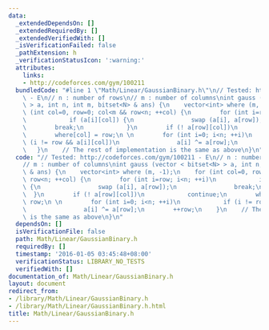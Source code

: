 ```yaml
---
data:
  _extendedDependsOn: []
  _extendedRequiredBy: []
  _extendedVerifiedWith: []
  _isVerificationFailed: false
  _pathExtension: h
  _verificationStatusIcon: ':warning:'
  attributes:
    links:
    - http://codeforces.com/gym/100211
  bundledCode: "#line 1 \"Math/Linear/GaussianBinary.h\"\n// Tested: http://codeforces.com/gym/100211\
    \ - E\n// n : number of rows\n// m : number of columns\nint gauss (vector < bitset<N>\
    \ > a, int n, int m, bitset<N> & ans) {\n    vector<int> where (m, -1);\n    for\
    \ (int col=0, row=0; col<m && row<n; ++col) {\n        for (int i=row; i<n; ++i)\n\
    \            if (a[i][col]) {\n                swap (a[i], a[row]);\n        \
    \        break;\n            }\n        if (! a[row][col])\n            continue;\n\
    \        where[col] = row;\n \n        for (int i=0; i<n; ++i)\n            if\
    \ (i != row && a[i][col])\n                a[i] ^= a[row];\n        ++row;\n \
    \   }\n    // The rest of implementation is the same as above\n}\n"
  code: "// Tested: http://codeforces.com/gym/100211 - E\n// n : number of rows\n\
    // m : number of columns\nint gauss (vector < bitset<N> > a, int n, int m, bitset<N>\
    \ & ans) {\n    vector<int> where (m, -1);\n    for (int col=0, row=0; col<m &&\
    \ row<n; ++col) {\n        for (int i=row; i<n; ++i)\n            if (a[i][col])\
    \ {\n                swap (a[i], a[row]);\n                break;\n          \
    \  }\n        if (! a[row][col])\n            continue;\n        where[col] =\
    \ row;\n \n        for (int i=0; i<n; ++i)\n            if (i != row && a[i][col])\n\
    \                a[i] ^= a[row];\n        ++row;\n    }\n    // The rest of implementation\
    \ is the same as above\n}\n"
  dependsOn: []
  isVerificationFile: false
  path: Math/Linear/GaussianBinary.h
  requiredBy: []
  timestamp: '2016-01-05 03:45:48+08:00'
  verificationStatus: LIBRARY_NO_TESTS
  verifiedWith: []
documentation_of: Math/Linear/GaussianBinary.h
layout: document
redirect_from:
- /library/Math/Linear/GaussianBinary.h
- /library/Math/Linear/GaussianBinary.h.html
title: Math/Linear/GaussianBinary.h
---
```


